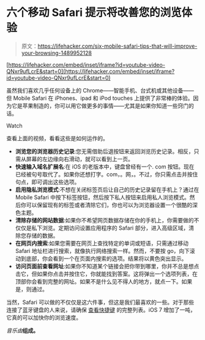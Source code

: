 # 六个移动 Safari 提示将改善您的浏览体验

> 原文：<https://lifehacker.com/six-mobile-safari-tips-that-will-improve-your-browsing-1489952128>

 [https://lifehacker.com/embed/inset/iframe?id=youtube-video-QNxr9ufLcrE&start=0](https://lifehacker.com/embed/inset/iframe?id=youtube-video-QNxr9ufLcrE&start=0) 

虽然我们喜欢几乎任何设备上的 Chrome——智能手机、台式机或其他设备——但 Mobile Safari 在 iPhones、ipad 和 iPod touches 上提供了非常棒的体验。因为它是苹果制造的，你可以用它做更多的事情——尤其是如果你知道一些窍门的话。

Watch

查看上面的视频，看看这些是如何运作的。

*   **浏览您的浏览器历史记录**:您无需借助后退按钮来返回浏览历史记录。相反，只需从屏幕的左边缘向右滑动，就可以看到上一页。
*   **快速输入域名扩展名**:在 iOS 的老版本中，键盘曾经有一个. com 按钮。现在已经被句号取代了。如果你还想打字。com，。网，。不过，你只需点击并按住句点，即可调出这些选项。
*   **启用隐私浏览模式**:不想在关闭标签页后让自己的历史记录留在手机上？通过在 Mobile Safari 中按下标签按钮，然后按下私人按钮来启用私人浏览模式。然后你可以保留现有的标签或者清除它们，你也可以为浏览器设置一个很酷的深色主题。
*   **清除存储的网站数据**:如果你不希望网页数据存储在你的手机上，你需要做的不仅仅是私下浏览。定期访问设置应用程序的 Safari 部分，进入高级区域，清除您存储的数据。
*   **在网页内搜索**:如果您需要在网页上查找特定的单词或短语，只需通过移动 Safari 地址栏进行搜索，就像执行网络搜索一样。然而，不要按 go，向下滚动到底部，你会看到一个在页面内搜索的选项。结果将以黄色突出显示。
*   **访问页面前查看网址**:如果你不知道某个链接会把你带到哪里，你并不总是想点击它，但如果你点击并按住它，你就能找到答案。这将弹出一个选项列表，在顶部你会看到完整的网址。如果不是什么见不得人的地方，就点一下。如果是，则通过。

当然，Safari 可以做的不仅仅是这六件事，但这是我们最喜欢的一些。对于那些连接了蓝牙键盘的人来说，请确保 [查看快捷键](https://lifehacker.com/all-the-new-keyboard-shortcuts-in-ios-7-1460896361) 的完整列表。iOS 7 增加了一吨，它真的可以加快你的浏览速度。

*音乐由*[](http://freemusicarchive.org/music/Jahzzar/Sketches/sketch_rum-portrait_1585)**组成。**